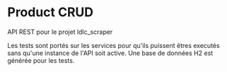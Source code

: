 ﻿# Product CRUD
 
 API REST pour le projet ldlc_scraper
 
 Les tests sont portés sur les services pour qu'ils puissent êtres executés sans qu'une instance de l'API soit active.
 Une base de données H2 est générée pour les tests.
